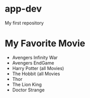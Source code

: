 # app-dev
My first repository
# My Favorite Movie 
- Avengers Infinity War
- Avengers EndGame
- Harry Potter (all Movies)
- The Hobbit (all Movies
- Thor
- The Lion King
- Doctor Strange
